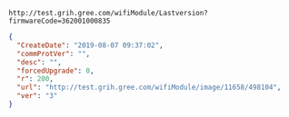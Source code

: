 `http://test.grih.gree.com/wifiModule/Lastversion?firmwareCode=362001000835`

```json
{
  "CreateDate": "2019-08-07 09:37:02",
  "commProtVer": "",
  "desc": "",
  "forcedUpgrade": 0,
  "r": 200,
  "url": "http://test.grih.gree.com/wifiModule/image/11658/498104",
  "ver": "3"
}
```
